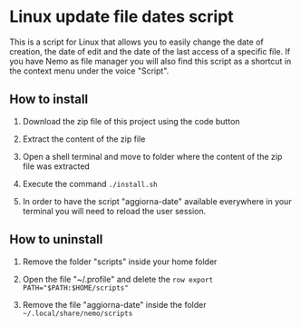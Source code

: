 # Linux update file dates script
This is a script for Linux that allows you to easily change the date of creation, the date of edit and the date of the last access of a specific file.
If you have Nemo as file manager you will also find this script as a shortcut in the context menu under the voice "Script".


## How to install
1. Download the zip file of this project using the code button

2. Extract the content of the zip file

3. Open a shell terminal and move to folder where the content of the zip file was extracted

4. Execute the command `./install.sh`

5. In order to have the script "aggiorna-date" available everywhere in your terminal you will need to reload the user session.


## How to uninstall

1. Remove the folder "scripts" inside your home folder

2. Open the file "~/.profile" and delete the `row export PATH="$PATH:$HOME/scripts"`

3. Remove the file "aggiorna-date" inside the folder `~/.local/share/nemo/scripts`